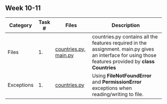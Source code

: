 ## Week 10-11

| Category | Task # | Files | Description |
|-----| ---- | ----- | ----- |
| Files | 1. | [countries.py](countries.py), [main.py](main.py) | countries.py contains all the features required in the assignment. main.py gives an interface for using those features provided by **class Countries** |
| Exceptions | 1. | [countries.py](countries.py) | Using **FileNotFoundError** and **PermissionError** exceptions when reading/writing to file. |
